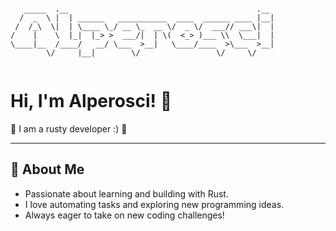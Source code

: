 ```
                                                       
   _____  .__                                          .__ 
  /  _  \ |  | ______   ___________  ____  ______ ____ |__|
 /  /_\  \|  | \____ \_/ __ \_  __ \/  _ \/  ___// ___\|  |
/    |    \  |_|  |_> >  ___/|  | \(  <_> )___ \\  \___|  |
\____|__  /____/   __/ \___  >__|   \____/____  >\___  >__|
        \/     |__|        \/                 \/     \/    
                                        
```

# Hi, I'm Alperosci! 👋

🦀 I am a rusty developer :) 🦀

---

## 🌱 About Me

- Passionate about learning and building with Rust.
- I love automating tasks and exploring new programming ideas.
- Always eager to take on new coding challenges!
